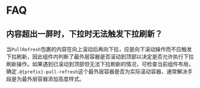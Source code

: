# FAQ

## 内容超出一屏时，下拉时无法触发下拉刷新？

当`PullRefresh`包裹的内容在向上滚动后再向下拉，应是向下滚动操作而不应触发下拉刷新，因此组件内判断了最外层容器是否滚动到顶部以决定是否允许执行下拉刷新操作。如果遇到已滚动到顶部但无法下拉刷新的情况，可检查当前组件布局，确定`.@{prefix}-pull-refresh`这个最外层容器是否为实际滚动容器，通常解决手段是为最外层容器添加高度样式。
